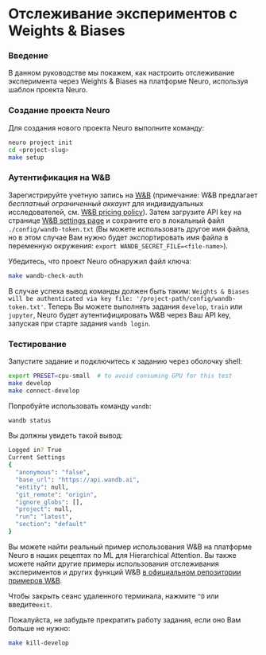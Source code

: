 # Отслеживание экспериментов с Weights & Biases

### Введение

В данном руководстве мы покажем, как настроить отслеживание эксперимента через Weights & Biases на платформе Neuro, используя шаблон проекта Neuro.

### Создание проекта Neuro

Для создания нового проекта Neuro выполните команду:

```bash
neuro project init
cd <project-slug>
make setup
```

### Аутентификация на W&B

Зарегистрируйте учетную запись на [W&B](https://app.wandb.ai/login) \(примечание: W&B предлагает _бесплатный ограниченный аккаунт_ для индивидуальных исследователей, см. [W&B pricing policy](https://www.wandb.com/pricing)\). Затем загрузите API key на странице [W&B settings page](https://app.wandb.ai/settings) и сохраните его в локальный файл `./config/wandb-token.txt` \(Вы можете использовать другое имя файла, но в этом случае Вам нужно будет экспортировать имя файла в переменную окружения: `export WANDB_SECRET_FILE=<file-name>`\).

Убедитесь, что проект Neuro обнаружил файл ключа:

```bash
make wandb-check-auth
```

В случае успеха вывод команды должен быть таким: `Weights & Biases will be authenticated via key file: '/project-path/config/wandb-token.txt'`. Теперь Вы можете выполнять задания `develop`, `train` или `jupyter`, Neuro будет аутентифицировать W&B через Ваш API key, запуская при старте задания `wandb login`.

### Тестирование

Запустите задание и подключитесь к заданию через оболочку shell:

```bash
export PRESET=cpu-small  # to avoid consuming GPU for this test
make develop
make connect-develop
```

Попробуйте использовать команду `wandb`:

```bash
wandb status
```

Вы должны увидеть такой вывод:

```bash
Logged in? True
Current Settings
{
  "anonymous": "false",
  "base_url": "https://api.wandb.ai",
  "entity": null,
  "git_remote": "origin",
  "ignore_globs": [],
  "project": null,
  "run": "latest",
  "section": "default"
}
```

Вы можете найти реальный пример использования W&B на платформе Neuro в наших рецептах по ML для Hierarchical Attention. Вы также можете найти другие примеры использования отслеживания экспериментов и других функций W&B [в официальном репозитории примеров W&B](https://github.com/wandb/examples).

Чтобы закрыть сеанс удаленного терминала, нажмите `^D` или введите`exit`.

Пожалуйста, не забудьте прекратить работу задания, если оно Вам больше не нужно:

```bash
make kill-develop
```

